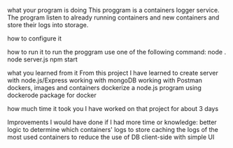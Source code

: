 what your program is doing
This proggram is a containers logger service. 
The program listen to already running containers and new containers
and store their logs into storage. 

how to configure it

how to run it
to run the proggram use one of the following command:
node . 
node server.js 
npm start

what you learned from it
From this project I have learned to 
create server with node.js/Express
working with mongoDB
working with Postman
dockers, images and containers
dockerize a node.js program
using dockerode package for docker

how much time it took you
I have worked on that project for about 3 days

Improvements I would have done if I had more time or knowledge:
better logic to determine which containers' logs to store 
caching the logs of the most used containers to reduce the use of DB
client-side with simple UI